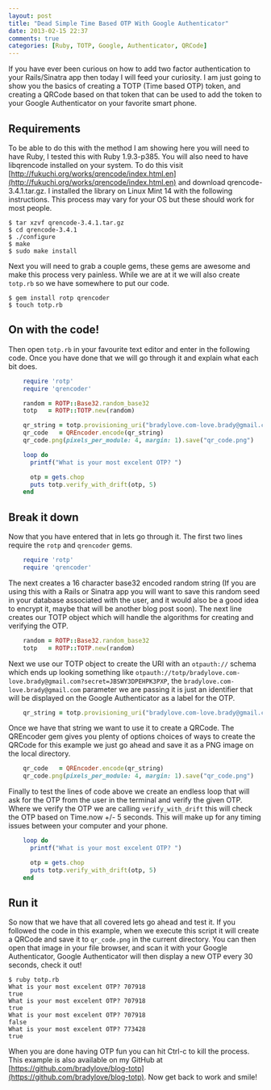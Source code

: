 ```yaml
---
layout: post
title: "Dead Simple Time Based OTP With Google Authenticator"
date: 2013-02-15 22:37
comments: true
categories: [Ruby, TOTP, Google, Authenticator, QRCode]
---
```

If you have ever been curious on how to add two factor authentication to your Rails/Sinatra app then today I will feed your curiosity. I am just going to show you the basics of creating a TOTP (Time based OTP) token, and creating a QRCode based on that token that can be used to add the token to your Google Authenticator on your favorite smart phone.

## Requirements
To be able to do this with the method I am showing here you will need to have Ruby, I tested this with Ruby 1.9.3-p385. You will also need to have libqrencode installed on your system. To do this visit [http://fukuchi.org/works/qrencode/index.html.en](http://fukuchi.org/works/qrencode/index.html.en) and download qrencode-3.4.1.tar.gz. I installed the library on Linux Mint 14 with the following instructions. This process may vary for your OS but these should work for most people.

    $ tar xzvf qrencode-3.4.1.tar.gz
    $ cd qrencode-3.4.1
    $ ./configure
    $ make
    $ sudo make install

Next you will need to grab a couple gems, these gems are awesome and make this process very painless. While we are at it we will also create `totp.rb` so we have somewhere to put our code.

    $ gem install rotp qrencoder
    $ touch totp.rb

## On with the code!
Then open `totp.rb` in your favourite text editor and enter in the following code. Once you have done that we will go through it and explain what each bit does.

``` ruby totp.rb
    require 'rotp'
    require 'qrencoder'

    random = ROTP::Base32.random_base32
    totp   = ROTP::TOTP.new(random)

    qr_string = totp.provisioning_uri("bradylove.com-love.brady@gmail.com")
    qr_code   = QREncoder.encode(qr_string)
    qr_code.png(pixels_per_module: 4, margin: 1).save("qr_code.png")

    loop do
      printf("What is your most excelent OTP? ")

      otp = gets.chop
      puts totp.verify_with_drift(otp, 5)
    end
```

## Break it down
Now that you have entered that in lets go through it. The first two lines require the `rotp` and `qrencoder` gems.

``` ruby
    require 'rotp'
    require 'qrencoder'
```

The next creates a 16 character base32 encoded random string (If you are using this with a Rails or Sinatra app you will want to save this random seed in your database associated with the user, and it would also be a good idea to encrypt it, maybe that will be another blog post soon). The next line creates our TOTP object which will handle the algorithms for creating and verifying the OTP.

``` ruby
    random = ROTP::Base32.random_base32
    totp   = ROTP::TOTP.new(random)
```

Next we use our TOTP object to create the URI with an `otpauth://` schema which ends up looking something like `otpauth://totp/bradylove.com-love.brady@gmail.com?secret=JBSWY3DPEHPK3PXP`, the `bradylove.com-love.brady@gmail.com` parameter we are passing it is just an identifier that will be displayed on the Google Authenticator as a label for the OTP.

``` ruby
    qr_string = totp.provisioning_uri("bradylove.com-love.brady@gmail.com")
```

Once we have that string we want to use it to create a QRCode. The QREncoder gem gives you plenty of options choices of ways to create the QRCode for this example we just go ahead and save it as a PNG image on the local directory.

``` ruby
    qr_code   = QREncoder.encode(qr_string)
    qr_code.png(pixels_per_module: 4, margin: 1).save("qr_code.png")
```

Finally to test the lines of code above we create an endless loop that will ask for the OTP from the user in the terminal and verify the given OTP. Where we verify the OTP we are calling `verify_with_drift` this will check the OTP based on Time.now +/- 5 seconds. This will make up for any timing issues between your computer and your phone.

``` ruby
    loop do
      printf("What is your most excelent OTP? ")

      otp = gets.chop
      puts totp.verify_with_drift(otp, 5)
    end
```

## Run it
So now that we have that all covered lets go ahead and test it. If you followed the code in this example, when we execute this script it will create a QRCode and save it to `qr_code.png` in the current directory. You can then open that image in your file browser, and scan it with your Google Authenticator, Google Authenticator will then display a new OTP every 30 seconds, check it out!

    $ ruby totp.rb
    What is your most excelent OTP? 707918
    true
    What is your most excelent OTP? 707918
    true
    What is your most excelent OTP? 707918
    false
    What is your most excelent OTP? 773428
    true

When you are done having OTP fun you can hit Ctrl-c to kill the process. This example is also available on my GitHub at [https://github.com/bradylove/blog-totp](https://github.com/bradylove/blog-totp). Now get back to work and smile!
